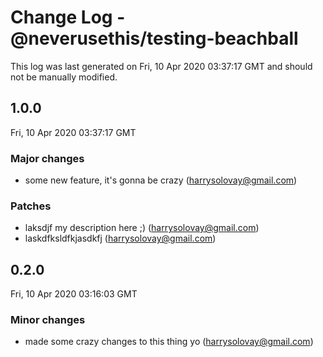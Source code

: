 # Change Log - @neverusethis/testing-beachball

This log was last generated on Fri, 10 Apr 2020 03:37:17 GMT and should not be manually modified.

<!-- Start content -->

## 1.0.0

Fri, 10 Apr 2020 03:37:17 GMT

### Major changes

- some new feature, it's gonna be crazy (harrysolovay@gmail.com)

### Patches

- laksdjf my description here ;) (harrysolovay@gmail.com)
- laskdfksldfkjasdkfj (harrysolovay@gmail.com)

## 0.2.0

Fri, 10 Apr 2020 03:16:03 GMT

### Minor changes

- made some crazy changes to this thing yo (harrysolovay@gmail.com)
